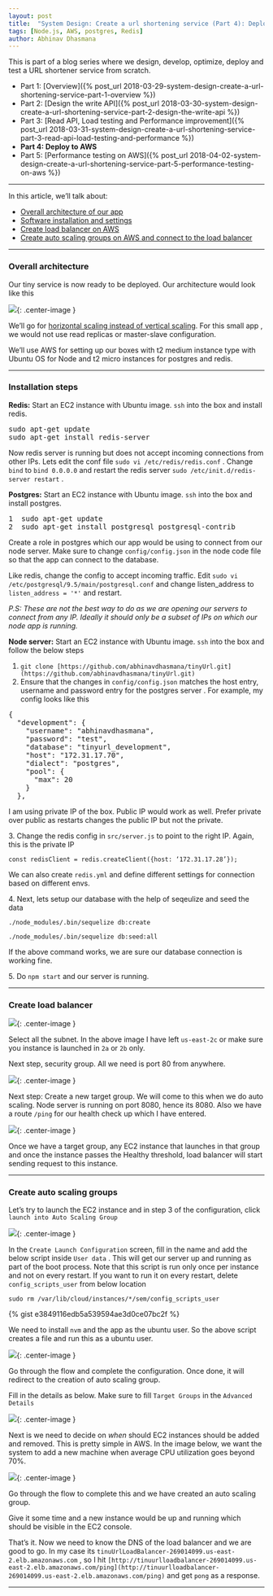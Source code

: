 ```yaml
---
layout: post
title:  "System Design: Create a url shortening service (Part 4): Deploy to AWS"
tags: [Node.js, AWS, postgres, Redis]
author: Abhinav Dhasmana
---
```


This is part of a blog series where we design, develop, optimize, deploy and test a URL shortener service from scratch.

*   Part 1: [Overview]({% post_url 2018-03-29-system-design-create-a-url-shortening-service-part-1-overview %})
*   Part 2: [Design the write API]({% post_url 2018-03-30-system-design-create-a-url-shortening-service-part-2-design-the-write-api %})
*   Part 3: [Read API, Load testing and Performance improvement]({% post_url 2018-03-31-system-design-create-a-url-shortening-service-part-3-read-api-load-testing-and-performance %})
*   **Part 4: Deploy to AWS**
*   Part 5: [Performance testing on AWS]({% post_url 2018-04-02-system-design-create-a-url-shortening-service-part-5-performance-testing-on-aws %})

* * *

In this article, we’ll talk about:

*   [Overall architecture of our app](#3dc7)
*   [Software installation and settings](#d968)
*   [Create load balancer on AWS](#d0e9)
*   [Create auto scaling groups on AWS and connect to the load balancer](#5dbd)

* * *

### Overall architecture

Our tiny service is now ready to be deployed. Our architecture would look like this

![](/images/blog/system-design-4/1.png){: .center-image }

We’ll go for [horizontal scaling instead of vertical scaling](https://stackoverflow.com/questions/11707879/difference-between-scaling-horizontally-and-vertically-for-databases). For this small app , we would not use read replicas or master-slave configuration.

We’ll use AWS for setting up our boxes with t2 medium instance type with Ubuntu OS for Node and t2 micro instances for postgres and redis.

* * *

### Installation steps

**Redis:** Start an EC2 instance with Ubuntu image. `ssh` into the box and install redis.

<pre name="06fd" id="06fd" class="graf graf--pre graf-after--p">sudo apt-get update
sudo apt-get install redis-server</pre>

Now redis server is running but does not accept incoming connections from other IPs. Lets edit the conf file `sudo vi /etc/redis/redis.conf` . Change `bind` to `bind 0.0.0.0` and restart the redis server `sudo /etc/init.d/redis-server restart` .

**Postgres:** Start an EC2 instance with Ubuntu image. `ssh` into the box and install postgres.

<pre name="00a7" id="00a7" class="graf graf--pre graf-after--p">1  sudo apt-get update
2  sudo apt-get install postgresql postgresql-contrib</pre>

Create a role in postgres which our app would be using to connect from our node server. Make sure to change `config/config.json` in the node code file so that the app can connect to the database.

Like redis, change the config to accept incoming traffic. Edit `sudo vi /etc/postgresql/9.5/main/postgresql.conf` and change listen_address to `listen_address = '*'` and restart.

_P.S: These are not the best way to do as we are opening our servers to connect from any IP. Ideally it should only be a subset of IPs on which our node app is running._

**Node server:** Start an EC2 instance with Ubuntu image. `ssh` into the box and follow the below steps

1.  `git clone [https://github.com/abhinavdhasmana/tinyUrl.git](https://github.com/abhinavdhasmana/tinyUrl.git)`
2.  Ensure that the changes in `config/config.json` matches the host entry, username and password entry for the postgres server . For example, my config looks like this

<pre name="d053" id="d053" class="graf graf--pre graf-after--li">{
  "development": {
    "username": "abhinavdhasmana",
    "password": "test",
    "database": "tinyurl_development",
    "host": "172.31.17.70",
    "dialect": "postgres",
    "pool": {
      "max": 20
    }
  },</pre>

I am using private IP of the box. Public IP would work as well. Prefer private over public as restarts changes the public IP but not the private.

3\. Change the redis config in `src/server.js` to point to the right IP. Again, this is the private IP

`const redisClient = redis.createClient({host: ‘172.31.17.28’});`

We can also create `redis.yml` and define different settings for connection based on different envs.

4\. Next, lets setup our database with the help of seqeulize and seed the data

`./node_modules/.bin/sequelize db:create`

`./node_modules/.bin/sequelize db:seed:all`

If the above command works, we are sure our database connection is working fine.

5\. Do `npm start` and our server is running.

* * *

### Create load balancer

![](/images/blog/system-design-4/2.png){: .center-image }

Select all the subnet. In the above image I have left `us-east-2c` or make sure you instance is launched in `2a` or `2b` only.

Next step, security group. All we need is port 80 from anywhere.

![](/images/blog/system-design-4/3.png){: .center-image }

Next step: Create a new target group. We will come to this when we do auto scaling. Node server is running on port 8080, hence its 8080\. Also we have a route `/ping` for our health check up which I have entered.

![](/images/blog/system-design-4/4.png){: .center-image }

Once we have a target group, any EC2 instance that launches in that group and once the instance passes the Healthy threshold, load balancer will start sending request to this instance.

* * *

### Create auto scaling groups

Let’s try to launch the EC2 instance and in step 3 of the configuration, click `launch into Auto Scaling Group`

![](/images/blog/system-design-4/5.png){: .center-image }

In the `Create Launch Configuration` screen, fill in the name and add the below script inside `User data` . This will get our server up and running as part of the boot process. Note that this script is run only once per instance and not on every restart. If you want to run it on every restart, delete `config_scripts_user` from below location

`sudo rm /var/lib/cloud/instances/*/sem/config_scripts_user`

{% gist e3849116edb5a539594ae3d0ce07bc2f %}

We need to install `nvm` and the app as the ubuntu user. So the above script creates a file and run this as a ubuntu user.

![](/images/blog/system-design-4/6.png){: .center-image }

Go through the flow and complete the configuration. Once done, it will redirect to the creation of auto scaling group.

Fill in the details as below. Make sure to fill `Target Groups` in the `Advanced Details`

![](/images/blog/system-design-4/7.png){: .center-image }

Next is we need to decide on _when_ should EC2 instances should be added and removed. This is pretty simple in AWS. In the image below, we want the system to add a new machine when average CPU utilization goes beyond 70%.

![](/images/blog/system-design-4/8.png){: .center-image }

Go through the flow to complete this and we have created an auto scaling group.

Give it some time and a new instance would be up and running which should be visible in the EC2 console.

That’s it. Now we need to know the DNS of the load balancer and we are good to go. In my case its `tinuUrlLoadBalancer-269014099.us-east-2.elb.amazonaws.com` , so I hit `[http://tinuurlloadbalancer-269014099.us-east-2.elb.amazonaws.com/ping](http://tinuurlloadbalancer-269014099.us-east-2.elb.amazonaws.com/ping)` and get `pong` as a response.

* * *
